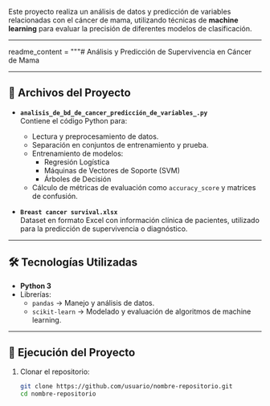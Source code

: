 Este proyecto realiza un análisis de datos y predicción de variables relacionadas con el cáncer de mama, utilizando técnicas de **machine learning** para evaluar la precisión de diferentes modelos de clasificación.

---

readme_content = """# Análisis y Predicción de Supervivencia en Cáncer de Mama

---

## 📂 Archivos del Proyecto
- **`analisis_de_bd_de_cancer_predicción_de_variables_.py`**  
  Contiene el código Python para:
  - Lectura y preprocesamiento de datos.
  - Separación en conjuntos de entrenamiento y prueba.
  - Entrenamiento de modelos:
    - Regresión Logística
    - Máquinas de Vectores de Soporte (SVM)
    - Árboles de Decisión
  - Cálculo de métricas de evaluación como `accuracy_score` y matrices de confusión.

- **`Breast cancer survival.xlsx`**  
  Dataset en formato Excel con información clínica de pacientes, utilizado para la predicción de supervivencia o diagnóstico.

---

## 🛠 Tecnologías Utilizadas
- **Python 3**
- Librerías:
  - `pandas` → Manejo y análisis de datos.
  - `scikit-learn` → Modelado y evaluación de algoritmos de machine learning.

---

## 🚀 Ejecución del Proyecto
1. Clonar el repositorio:
   ```bash
   git clone https://github.com/usuario/nombre-repositorio.git
   cd nombre-repositorio
